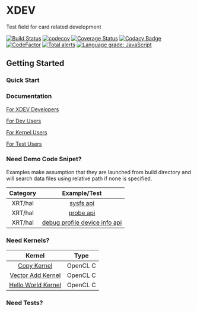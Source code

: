 # XDEV
Test field for card related development

[![Build Status](https://travis-ci.com/tianhaoz95-xilinx/XDEV.svg?branch=master)](https://travis-ci.com/tianhaoz95-xilinx/XDEV)
[![codecov](https://codecov.io/gh/tianhaoz95-xilinx/XDEV/branch/master/graph/badge.svg)](https://codecov.io/gh/tianhaoz95-xilinx/XDEV)
[![Coverage Status](https://coveralls.io/repos/github/tianhaoz95-xilinx/XDEV/badge.svg?branch=master)](https://coveralls.io/github/tianhaoz95-xilinx/XDEV?branch=master)
[![Codacy Badge](https://api.codacy.com/project/badge/Grade/c7903a4371574a128d1a9ce2469fa04e)](https://www.codacy.com/app/tianhao.zhou/XDEV?utm_source=github.com&amp;utm_medium=referral&amp;utm_content=tianhaoz95-xilinx/XDEV&amp;utm_campaign=Badge_Grade)
[![CodeFactor](https://www.codefactor.io/repository/github/tianhaoz95-xilinx/XDEV/badge?style=flat-square)](https://www.codefactor.io/repository/github/tianhaoz95-xilinx/XDEV/badge?style=flat-square)
[![Total alerts](https://img.shields.io/lgtm/alerts/g/tianhaoz95-xilinx/XDEV.svg?logo=lgtm&logoWidth=18)](https://lgtm.com/projects/g/tianhaoz95-xilinx/XDEV/alerts/)
[![Language grade: JavaScript](https://img.shields.io/lgtm/grade/javascript/g/tianhaoz95-xilinx/XDEV.svg?logo=lgtm&logoWidth=18)](https://lgtm.com/projects/g/tianhaoz95-xilinx/XDEV/context:javascript)

## Getting Started

### Quick Start

### Documentation

[For XDEV Developers](https://tianhaoz95-xilinx.github.io/XDEV/html/index.html) 

[For Dev Users](https://tianhaoz95-xilinx.github.io/XDEV/demo/site/index.html)

[For Kernel Users](https://tianhaoz95-xilinx.github.io/XDEV/kernel/site/index.html)

[For Test Users](https://tianhaoz95-xilinx.github.io/XDEV/test/site/index.html)

### Need Demo Code Snipet?

Examples make assumption that they are launched from build directory and will search data files using relative path if none is specified.

| Category         | Example/Test                                                                           |
|:----------------:|:--------------------------------------------------------------------------------------:|
| XRT/hal          | [sysfs api](./xdev/dev/xrt/examples/hal/sysfs)                                         |
| XRT/hal          | [probe api](./xdev/dev/xrt/examples/hal/probe)                                         |
| XRT/hal          | [debug profile device info api](./xdev/dev/xrt/examples/hal/debug_profile_device_info) |

### Need Kernels?

| Kernel                                         | Type     |
|:----------------------------------------------:|:--------:|
| [Copy Kernel](./darkside/kernel/copy/)         | OpenCL C |
| [Vector Add Kernel](./darkside/kernel/vadd/)   | OpenCL C |
| [Hello World Kernel](./darkside/kernel/hello/) | OpenCL C |

### Need Tests?
